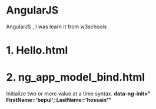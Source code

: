 # AngularJS
AngularJS , I was learn it from w3schools
# 1. Hello.html
# 2. ng_app_model_bind.html
Initialize two or more value at a time syntax. 
**data-ng-init=" FirstName='bepul'; LastName='hossain'"**
